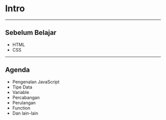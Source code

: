 # Intro

---

## Sebelum Belajar

- HTML
- CSS

---

## Agenda

- Pengenalan JavaScript
- Tipe Data
- Variable
- Percabangan
- Perulangan
- Function
- Dan lain-lain